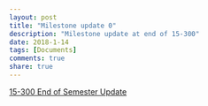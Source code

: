 ```yaml
---
layout: post
title: "Milestone update 0"
description: "Milestone update at end of 15-300"
date: 2018-1-14
tags: [Documents]
comments: true
share: true
---
```


[15-300 End of Semester Update](/files/Update0.pdf)


